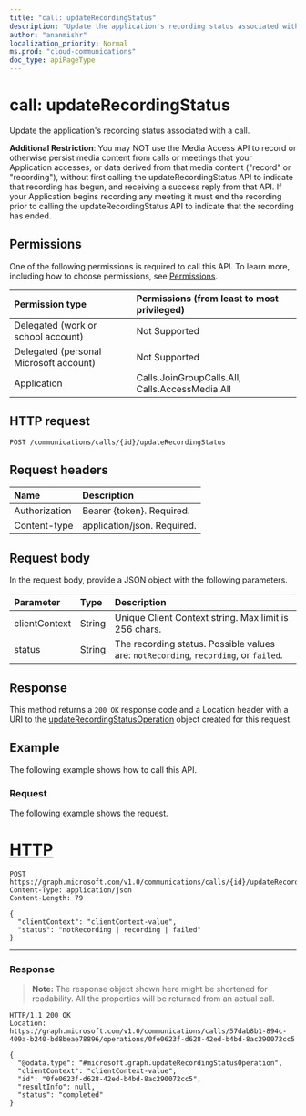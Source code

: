 ```yaml
---
title: "call: updateRecordingStatus"
description: "Update the application's recording status associated with a call."
author: "ananmishr"
localization_priority: Normal
ms.prod: "cloud-communications"
doc_type: apiPageType
---
```


# call: updateRecordingStatus

Update the application's recording status associated with a call.

**Additional Restriction**: You may NOT use the Media Access API to record or otherwise persist media content from calls or meetings that your Application accesses, or data derived from that media content ("record" or "recording"), without first calling the updateRecordingStatus API to indicate that recording has begun, and receiving a success reply from that API. If your Application begins recording any meeting it must end the recording prior to calling the updateRecordingStatus API to indicate that the recording has ended.

## Permissions
One of the following permissions is required to call this API. To learn more, including how to choose permissions, see [Permissions](/graph/permissions-reference).

| Permission type                        | Permissions (from least to most privileged)      |
|:---------------------------------------|:-------------------------------------------------|
| Delegated (work or school account)     | Not Supported                                    |
| Delegated (personal Microsoft account) | Not Supported                                    |
| Application                            | Calls.JoinGroupCalls.All, Calls.AccessMedia.All  |

## HTTP request
<!-- { "blockType": "ignored" } -->
```http
POST /communications/calls/{id}/updateRecordingStatus
```

## Request headers
| Name          | Description               |
|:--------------|:--------------------------|
| Authorization | Bearer {token}. Required. |
| Content-type | application/json. Required. |

## Request body
In the request body, provide a JSON object with the following parameters.

| Parameter       | Type    | Description                                                                           |
|:----------------|:--------|:--------------------------------------------------------------------------------------|
| clientContext   | String  | Unique Client Context string. Max limit is 256 chars.                                 |
| status          | String  | The recording status. Possible values are: `notRecording`, `recording`, or `failed`.  |

## Response
This method returns a `200 OK` response code and a Location header with a URI to the [updateRecordingStatusOperation](../resources/updaterecordingstatusoperation.md) object created for this request.

## Example
The following example shows how to call this API.

### Request
The following example shows the request.


# [HTTP](#tab/http)
<!-- {
  "blockType": "request",
  "name": "call-updateRecordingStatus"
}-->
```http
POST https://graph.microsoft.com/v1.0/communications/calls/{id}/updateRecordingStatus
Content-Type: application/json
Content-Length: 79

{
  "clientContext": "clientContext-value",
  "status": "notRecording | recording | failed"
}
```
---

### Response

> **Note:** The response object shown here might be shortened for readability. All the properties will be returned from an actual call.

<!-- {
  "blockType": "response",
  "name": "call-updateRecordingStatus",
  "truncated": true,
  "@odata.type": "microsoft.graph.updateRecordingStatusOperation"
} -->
```http
HTTP/1.1 200 OK
Location: https://graph.microsoft.com/v1.0/communications/calls/57dab8b1-894c-409a-b240-bd8beae78896/operations/0fe0623f-d628-42ed-b4bd-8ac290072cc5

{
  "@odata.type": "#microsoft.graph.updateRecordingStatusOperation",
  "clientContext": "clientContext-value",
  "id": "0fe0623f-d628-42ed-b4bd-8ac290072cc5",
  "resultInfo": null,
  "status": "completed"
}
```

<!-- uuid: 8fcb5dbc-d5aa-4681-8e31-b001d5168d79
2015-10-25 14:57:30 UTC -->
<!--
{
  "type": "#page.annotation",
  "description": "call: updateRecordingStatus",
  "keywords": "",
  "section": "documentation",
  "tocPath": "",
  "suppressions": [
  ]
}
-->
